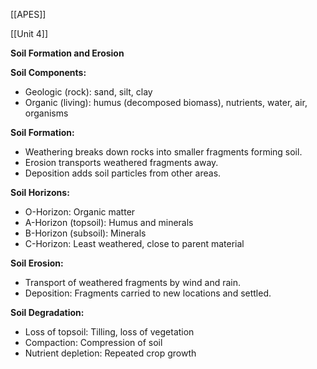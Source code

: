 [[APES]]

[[Unit 4]]



**Soil Formation and Erosion**

**Soil Components:**
- Geologic (rock): sand, silt, clay
- Organic (living): humus (decomposed biomass), nutrients, water, air, organisms

**Soil Formation:**
- Weathering breaks down rocks into smaller fragments forming soil.
- Erosion transports weathered fragments away.
- Deposition adds soil particles from other areas.

**Soil Horizons:**
- O-Horizon: Organic matter
- A-Horizon (topsoil): Humus and minerals
- B-Horizon (subsoil): Minerals
- C-Horizon: Least weathered, close to parent material

**Soil Erosion:**
- Transport of weathered fragments by wind and rain.
- Deposition: Fragments carried to new locations and settled.

**Soil Degradation:**
- Loss of topsoil: Tilling, loss of vegetation
- Compaction: Compression of soil
- Nutrient depletion: Repeated crop growth